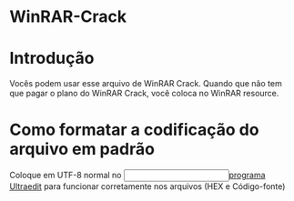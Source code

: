 # WinRAR-Crack
<h1>Introdução</h1>
Vocês podem usar esse arquivo de WinRAR Crack. Quando que não tem que pagar o plano do WinRAR Crack, você coloca no WinRAR resource.
<h1>Como formatar a codificação do arquivo em padrão</h1>
Coloque em UTF-8 normal no <input alt="que edita qualquer arquivo pelo código"><a href="https://ultraedit.com" alt="que edita qualquer arquivo pelo código">programa Ultraedit</input></a> para funcionar corretamente nos arquivos (HEX e Código-fonte)
